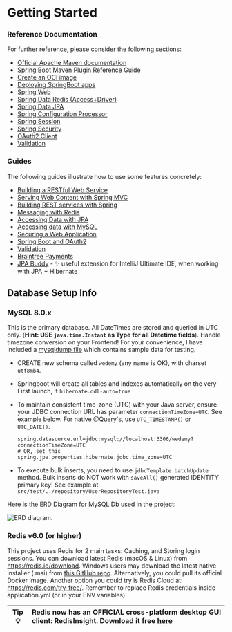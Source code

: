 # Getting Started

### Reference Documentation

For further reference, please consider the following sections:

* [Official Apache Maven documentation](https://maven.apache.org/guides/index.html)
* [Spring Boot Maven Plugin Reference Guide](https://docs.spring.io/spring-boot/docs/2.7.13/maven-plugin/reference/html/)
* [Create an OCI image](https://docs.spring.io/spring-boot/docs/2.7.13/maven-plugin/reference/html/#build-image)
* [Deploying SpringBoot apps](https://docs.spring.io/spring-boot/docs/current/reference/htmlsingle/#deployment)
* [Spring Web](https://docs.spring.io/spring-boot/docs/2.7.13/reference/htmlsingle/#web)
* [Spring Data Redis (Access+Driver)](https://docs.spring.io/spring-boot/docs/2.7.13/reference/htmlsingle/#data.nosql.redis)
* [Spring Data JPA](https://docs.spring.io/spring-boot/docs/2.7.13/reference/htmlsingle/#data.sql.jpa-and-spring-data)
* [Spring Configuration Processor](https://docs.spring.io/spring-boot/docs/2.7.13/reference/htmlsingle/#appendix.configuration-metadata.annotation-processor)
* [Spring Session](https://docs.spring.io/spring-session/reference/)
* [Spring Security](https://docs.spring.io/spring-boot/docs/2.7.13/reference/htmlsingle/#web.security)
* [OAuth2 Client](https://docs.spring.io/spring-boot/docs/2.7.13/reference/htmlsingle/#web.security.oauth2.client)
* [Validation](https://docs.spring.io/spring-boot/docs/2.7.13/reference/htmlsingle/#io.validation)

### Guides

The following guides illustrate how to use some features concretely:

* [Building a RESTful Web Service](https://spring.io/guides/gs/rest-service/)
* [Serving Web Content with Spring MVC](https://spring.io/guides/gs/serving-web-content/)
* [Building REST services with Spring](https://spring.io/guides/tutorials/rest/)
* [Messaging with Redis](https://spring.io/guides/gs/messaging-redis/)
* [Accessing Data with JPA](https://spring.io/guides/gs/accessing-data-jpa/)
* [Accessing data with MySQL](https://spring.io/guides/gs/accessing-data-mysql/)
* [Securing a Web Application](https://spring.io/guides/gs/securing-web/)
* [Spring Boot and OAuth2](https://spring.io/guides/tutorials/spring-boot-oauth2/)
* [Validation](https://spring.io/guides/gs/validating-form-input/)
* [Braintree Payments](https://developer.paypal.com/braintree/docs/start/hello-server/java)
* [JPA Buddy](https://jpa-buddy.com/) - ✨ useful extension for IntelliJ Ultimate IDE, when working with JPA + Hibernate

## Database Setup Info

### MySQL 8.0.x

This is the primary database. All DateTimes are stored and queried in UTC only. (**Hint: USE `java.time.Instant` as Type
for all Datetime fields**). Handle timezone conversion on your Frontend! For your convenience, I have included a
[mysqldump file](src/main/resources/data_wedemy.sql) which contains sample data for testing.

- CREATE new schema called `wedemy` (any name is OK), with charset `utf8mb4`.
- Springboot will create all tables and indexes automatically on the very First launch, if `hibernate.ddl-auto=true`
- To maintain consistent time-zone (UTC) with your Java server, ensure your JDBC connection URL has
  parameter `connectionTimeZone=UTC`. See example below. For native @Query's, use `UTC_TIMESTAMP()` or `UTC_DATE()`.

  ```properties
  spring.datasource.url=jdbc:mysql://localhost:3306/wedemy?connectionTimeZone=UTC
  # OR, set this
  spring.jpa.properties.hibernate.jdbc.time_zone=UTC
  ```
  
- To execute bulk inserts, you need to use `jdbcTemplate.batchUpdate` method. Bulk inserts do NOT work with `saveAll()`
   generated IDENTITY primary key! See example at `src/test/../repository/UserRepositoryTest.java`

Here is the ERD Diagram for MySQL Db used in the project:

![ERD diagram](src/main/resources/wedemy_erd.png).

### Redis v6.0 (or higher)

This project uses Redis for 2 main tasks: Caching, and Storing login sessions. You can download latest Redis (macOS &
Linux) from https://redis.io/download. Windows users may download the latest native installer (.msi)
from [this GitHub repo](https://github.com/tporadowski/redis/releases). Alternatively, you could pull its official
Docker image.
Another option you could try is Redis Cloud at: https://redis.com/try-free/. Remember to replace Redis credentials
inside application.yml (or in your ENV variables).

| Tip 💡 | Redis now has an OFFICIAL cross-platform desktop GUI client: RedisInsight. Download it free [here](https://redis.com/redis-enterprise/redis-insight/) |
|--------|:------------------------------------------------------------------------------------------------------------------------------------------------------|
